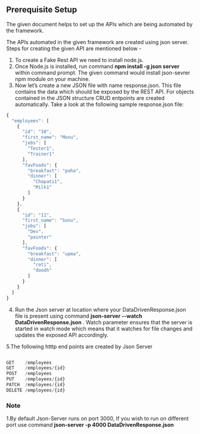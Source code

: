 ## Prerequisite Setup
The given document helps to set up the APIs which are being automated by the framework.</br>

The APIs automated in the given framework are created using json server. Steps for creating the given API are mentioned below -

1. To create a Fake Rest API we need to install node.js.
2. Once Node.js is installed, run command **npm install -g json server** within command prompt. The given command would install json-sevrer npm module on your machine.
3. Now let’s create a new JSON file with name response.json. This file contains the data which should be exposed by the REST API. For objects contained in the JSON structure CRUD entpoints are created automatically. Take a look at the following sample response.json file:

```js
{
  "employees": [
    {
      "id": "10",
      "first_name": "Monu",
      "jobs": [
        "Tester1",
        "Trainer1"
      ],
      "favFoods": {
        "breakfast": "poha",
        "dinner": [
          "Chapati1",
          "Milk1"
        ]
      }
    },
    {
      "id": "11",
      "first_name": "Sonu",
      "jobs": [
        "Dev",
        "painter"
      ],
      "favFoods": {
        "breakfast": "upma",
        "dinner": [
          "roti",
          "doodh"
        ]
      }
    }
  ]
}

```

4. Run the Json server at location where your DataDrivenResponse.json file is present using command **json-server --watch DataDrivenResponse.json** . Watch parameter ensures that the server is started in watch mode which means that it watches for file changes and updates the exposed API accordingly.

5.The following htttp end points are created by Json Server

```js

GET    /employees
GET    /employees/{id}
POST   /employees
PUT    /employees/{id}
PATCH  /employees/{id}
DELETE /employees/{id}

```

### Note
1.By default Json-Server runs on port 3000, If you wish to run on different port use command **json-server -p 4000 DataDrivenResponse.json** </br>


